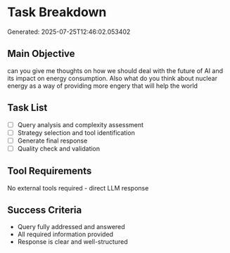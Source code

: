 # Task Breakdown
Generated: 2025-07-25T12:46:02.053402

## Main Objective
can you give me thoughts on how we should deal with the future of AI and its impact on energy consumption.  Also what do you think about nuclear energy as a way of providing more engery that will help the world

## Task List
- [ ] Query analysis and complexity assessment
- [ ] Strategy selection and tool identification
- [ ] Generate final response
- [ ] Quality check and validation

## Tool Requirements
No external tools required - direct LLM response

## Success Criteria
- Query fully addressed and answered
- All required information provided
- Response is clear and well-structured
